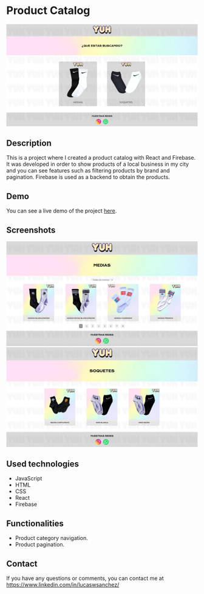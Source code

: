 # Product Catalog

![E-Commerce](/src/assets/screenshot1.png)

## Description
This is a project where I created a product catalog with React and Firebase. It was developed in order to show products of a local business in my city and you can see features such as filtering products by brand and pagination. Firebase is used as a backend to obtain the products.

## Demo
You can see a live demo of the project [here](https://yuh-website.netlify.app/).

## Screenshots
![Captura de pantalla 1](/src/assets/screenshot2.png)
![Captura de pantalla 2](/src/assets/screenshot3.png)

## Used technologies
- JavaScript
- HTML
- CSS
- React
- Firebase

## Functionalities
- Product category navigation.
- Product pagination.

## Contact
If you have any questions or comments, you can contact me at https://www.linkedin.com/in/lucaswsanchez/
